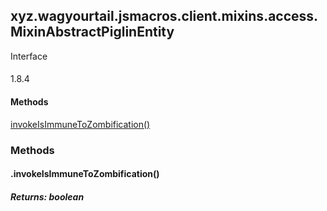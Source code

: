 

xyz.wagyourtail.jsmacros.client.mixins.access.MixinAbstractPiglinEntity
-----------------------------------------------------------------------

Interface
#### 

1.8.4

#### Methods

[invokeIsImmuneToZombification()](#invokeIsImmuneToZombification-)



### Methods

#### .invokeIsImmuneToZombification()


##### Returns: boolean




